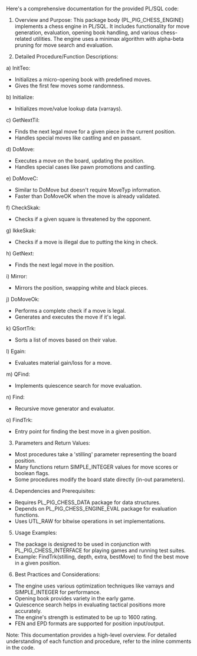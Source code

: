 Here's a comprehensive documentation for the provided PL/SQL code:

1. Overview and Purpose:
This package body (PL_PIG_CHESS_ENGINE) implements a chess engine in PL/SQL. It includes functionality for move generation, evaluation, opening book handling, and various chess-related utilities. The engine uses a minimax algorithm with alpha-beta pruning for move search and evaluation.

2. Detailed Procedure/Function Descriptions:

a) InitTeo:
- Initializes a micro-opening book with predefined moves.
- Gives the first few moves some randomness.

b) Initialize:
- Initializes move/value lookup data (varrays).

c) GetNextTil:
- Finds the next legal move for a given piece in the current position.
- Handles special moves like castling and en passant.

d) DoMove:
- Executes a move on the board, updating the position.
- Handles special cases like pawn promotions and castling.

e) DoMoveC:
- Similar to DoMove but doesn't require MoveTyp information.
- Faster than DoMoveOK when the move is already validated.

f) CheckSkak:
- Checks if a given square is threatened by the opponent.

g) IkkeSkak:
- Checks if a move is illegal due to putting the king in check.

h) GetNext:
- Finds the next legal move in the position.

i) Mirror:
- Mirrors the position, swapping white and black pieces.

j) DoMoveOk:
- Performs a complete check if a move is legal.
- Generates and executes the move if it's legal.

k) QSortTrk:
- Sorts a list of moves based on their value.

l) Egain:
- Evaluates material gain/loss for a move.

m) QFind:
- Implements quiescence search for move evaluation.

n) Find:
- Recursive move generator and evaluator.

o) FindTrk:
- Entry point for finding the best move in a given position.

3. Parameters and Return Values:
- Most procedures take a 'stilling' parameter representing the board position.
- Many functions return SIMPLE_INTEGER values for move scores or boolean flags.
- Some procedures modify the board state directly (in-out parameters).

4. Dependencies and Prerequisites:
- Requires PL_PIG_CHESS_DATA package for data structures.
- Depends on PL_PIG_CHESS_ENGINE_EVAL package for evaluation functions.
- Uses UTL_RAW for bitwise operations in set implementations.

5. Usage Examples:
- The package is designed to be used in conjunction with PL_PIG_CHESS_INTERFACE for playing games and running test suites.
- Example: FindTrk(stilling, depth, extra, bestMove) to find the best move in a given position.

6. Best Practices and Considerations:
- The engine uses various optimization techniques like varrays and SIMPLE_INTEGER for performance.
- Opening book provides variety in the early game.
- Quiescence search helps in evaluating tactical positions more accurately.
- The engine's strength is estimated to be up to 1600 rating.
- FEN and EPD formats are supported for position input/output.

Note: This documentation provides a high-level overview. For detailed understanding of each function and procedure, refer to the inline comments in the code.